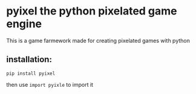 # pyixel the python pixelated game engine
This is a game farmework made for creating pixelated games with python

## installation:
`pip install pyixel`

then use
`import pyixle` to import it
